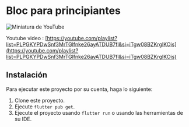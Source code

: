 # Bloc para principiantes

![Miniatura de YouTube](https://github.com/heygonzalocaira/cero_to_pro_bloc/assets/21184592/1d2621a8-364c-4ff0-a811-aca50a8c0f8f)

Youtube video : [https://youtube.com/playlist?list=PLPGKYPDwSnf3MrTGlfnke26ayATDUB7fl&si=iTgw08BZKrgIKOis](https://youtube.com/playlist?list=PLPGKYPDwSnf3MrTGlfnke26ayATDUB7fl&si=iTgw08BZKrgIKOis)

## Instalación

Para ejecutar este proyecto por su cuenta, haga lo siguiente:

1. Clone este proyecto.
2. Ejecute `flutter pub get`.
3. Ejecute el proyecto usando `flutter run` o usando las herramientas de su IDE.
